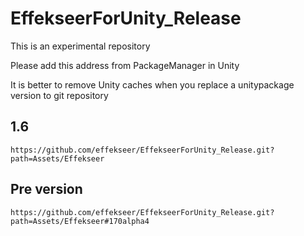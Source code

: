 # EffekseerForUnity_Release

This is an experimental repository

Please add this address from PackageManager in Unity

It is better to remove Unity caches when you replace a unitypackage version to git repository

## 1.6

```
https://github.com/effekseer/EffekseerForUnity_Release.git?path=Assets/Effekseer
```

## Pre version

```
https://github.com/effekseer/EffekseerForUnity_Release.git?path=Assets/Effekseer#170alpha4
```